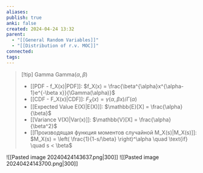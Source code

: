 ```yaml
---
aliases: 
publish: true
anki: false
created: 2024-04-24 13:32
parent:
  - "[[General Random Variables]]"
  - "[[Distribution of r.v. MOC]]"
connected: 
tags: 
---
```


> [!tip] Gamma  $\text{Gamma}(\alpha, \beta)$ 
> - [[PDF - f_X(x)|PDF]]: $f_X(x) = \frac{\beta^{\alpha}x^{\alpha-1}e^{-\beta x}}{\Gamma(\alpha)}$
> - [[CDF - F_X(x)|CDF]]: $F_X(x) = \gamma\left(\alpha, \beta x\right) / \Gamma(\alpha)$
> - [[Expected Value E(X)|E(X)]]: $\mathbb{E}[X] = \frac{\alpha}{\beta}$
> - [[Variance V(X)|Var(x)]]: $\mathbb{V}[X] = \frac{\alpha}{\beta^2}$
> - [[Производящая функция моментов случайной M_X(s)|M_X(s)]]: $M_X(s) = \left( \frac{1}{1-s/\beta} \right)^\alpha \quad \text{if} \quad s < \beta$  

![[Pasted image 20240424143637.png|300]]
![[Pasted image 20240424143700.png|300]]